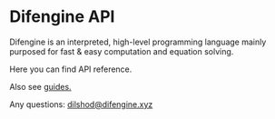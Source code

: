 Difengine API
===

Difengine is an interpreted, high-level programming language 
mainly purposed for fast & easy computation and equation solving.

Here you can find API reference.

Also see [guides.](https://docs.difengine.xyz/en/latest/master.html)

Any questions: dilshod@difengine.xyz
